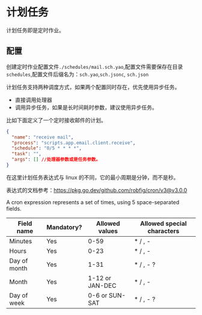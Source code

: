 # 计划任务

计划任务即是定时作业。

## 配置

创建定时作业配置文件`./schedules/mail.sch.yao`,配置文件需要保存在目录`schedules`,配置文件后缀名为：`sch.yao`,`sch.jsonc`, `sch.json`

计划任务支持两种调度方式，如果两个配置同时存在，优先使用异步任务。

- 直接调用处理器
- 调用异步任务，如果是长时间耗时参数，建议使用异步任务。

比如下面定义了一个定时接收邮件的计划。

```json
{
  "name": "receive mail",
  "process": "scripts.app.email.client.receive",
  "schedule": "0/5 * * * *",
  "task": "",
  "args": [] //处理器参数或是任务参数。
}
```

在这里计划任务表达式与 linux 的不同，它的最小周期是分钟，而不是秒。

表达式的文档参考：https://pkg.go.dev/github.com/robfig/cron/v3@v3.0.0

A cron expression represents a set of times, using 5 space-separated fields.

| Field name   | Mandatory? | Allowed values  | Allowed special characters |
| ------------ | ---------- | --------------- | -------------------------- |
| Minutes      | Yes        | 0-59            | \* / , -                   |
| Hours        | Yes        | 0-23            | \* / , -                   |
| Day of month | Yes        | 1-31            | \* / , - ?                 |
| Month        | Yes        | 1-12 or JAN-DEC | \* / , -                   |
| Day of week  | Yes        | 0-6 or SUN-SAT  | \* / , - ?                 |
